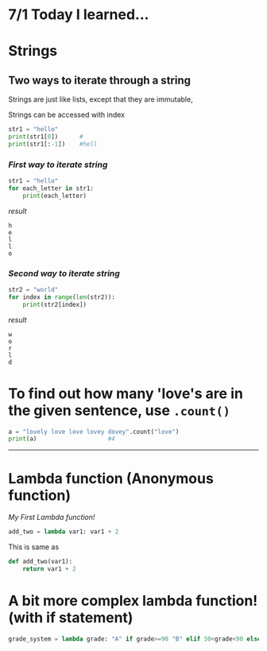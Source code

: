 # 7/1 Today I learned...

# Strings

## Two ways to iterate through a string

Strings are just like lists, except that they are immutable,

Strings can be accessed with index
```py
str1 = "hello"
print(str1[0])      #
print(str1[:-1])    #hell
```
### <em>First way to iterate string</em>
```py
str1 = "hello"
for each_letter in str1:
    print(each_letter)
```
<em>result</em>
```
h
e
l
l
o
```

### <em>Second way to iterate string</em>
```py
str2 = "world"
for index in range(len(str2)):
    print(str2[index])
```

<em>result</em>
```
w
o
r
l
d
```

# To find out how many 'love's are in the given sentence, use `.count()`

```py
a = "lovely love love lovey dovey".count("love")
print(a)                    #4
```
---

# Lambda function (Anonymous function)

<em>My First Lambda function!</em>
```py
add_two = lambda var1: var1 + 2
```
This is same as 
```py
def add_two(var1):
    return var1 + 2
```

# A bit more complex lambda function!(with if statement)

```py
grade_system = lambda grade: "A" if grade>=90 "B" elif 50<grade<90 else "fail"
```
